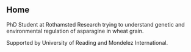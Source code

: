 ## Home

PhD Student at Rothamsted Research trying to understand genetic and environmental regulation of asparagine in wheat grain.

Supported by University of Reading and Mondelez International.
